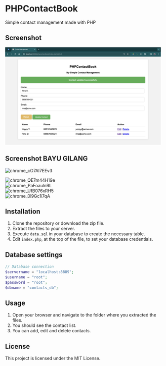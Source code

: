 # PHPContactBook
 Simple contact management made with PHP

## Screenshot

![](img.png) <br>

## Screenshot BAYU GILANG<br>
![chrome_cO7AI7EEv3](https://github.com/user-attachments/assets/5488cd7f-c93a-44e5-9c17-cc5ccc034892) <br>

![chrome_QE7m44H19e](https://github.com/user-attachments/assets/a68e71ea-318e-4821-b266-96cc4c733d0d) <br>
![chrome_PaFoaulnRL](https://github.com/user-attachments/assets/74d92f24-0a80-487e-8889-d219102bf64b) <br>
![chrome_UfB076xRH5](https://github.com/user-attachments/assets/1c6cf1c0-1f40-4c26-887c-7d3d8a84e53d) <br>
![chrome_0l9Gc1i7qA](https://github.com/user-attachments/assets/516de2ad-e508-47b5-9679-c2eff00e2709) <br>





## Installation
1. Clone the repository or download the zip file.
2. Extract the files to your server.
3. Execute `data.sql` in your database to create the necessary table.
4. Edit `index.php`, at the top of the file, to set your database credentials.

## Database settings
```php
// Database connection
$servername = "localhost:8889";
$username = "root";
$password = "root";
$dbname = "contacts_db";
```

## Usage
1. Open your browser and navigate to the folder where you extracted the files.
2. You should see the contact list.
3. You can add, edit and delete contacts.

## License
This project is licensed under the MIT License.
